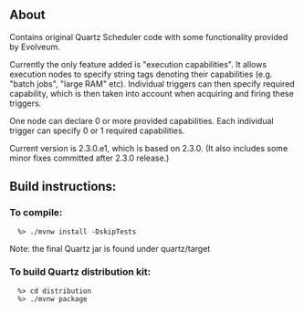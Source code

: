 
## About
Contains original Quartz Scheduler code with some functionality provided by Evolveum.

Currently the only feature added is "execution capabilities". It allows execution nodes to specify
string tags denoting their capabilities (e.g. "batch jobs", "large RAM" etc). Individual triggers
can then specify required capability, which is then taken into account when acquiring and firing
these triggers.

One node can declare 0 or more provided capabilities. Each individual trigger can specify 0 or 1 required capabilities.

Current version is 2.3.0.e1, which is based on 2.3.0. (It also includes some minor fixes committed after 2.3.0 release.)     


## Build instructions:

### To compile:
```
  %> ./mvnw install -DskipTests
```

Note:  the final Quartz jar is found under quartz/target 

### To build Quartz distribution kit:
```
  %> cd distribution
  %> ./mvnw package
```

